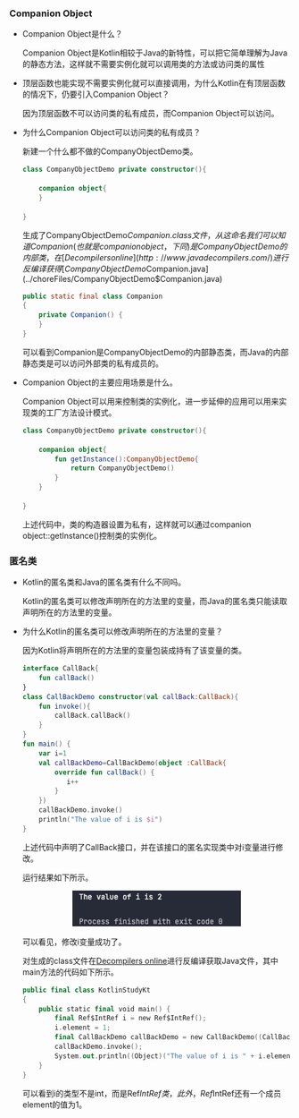 ### Companion Object

- Companion Object是什么？

  Companion Object是Kotlin相较于Java的新特性，可以把它简单理解为Java的静态方法，这样就不需要实例化就可以调用类的方法或访问类的属性

- 顶层函数也能实现不需要实例化就可以直接调用，为什么Kotlin在有顶层函数的情况下，仍要引入Companion Object？

  因为顶层函数不可以访问类的私有成员，而Companion Object可以访问。

- 为什么Companion Object可以访问类的私有成员？

  新建一个什么都不做的CompanyObjectDemo类。

  ```kotlin
  class CompanyObjectDemo private constructor(){
  
      companion object{
      }
  
  }
  ```

  生成了CompanyObjectDemo$Companion.class文件，从这命名我们可以知道Companion(也就是companion object，下同)是CompanyObjectDemo的内部类，在[Decompilers online](http://www.javadecompilers.com/)进行反编译获得[CompanyObjectDemo$Companion.java](../choreFiles/CompanyObjectDemo$Companion.java)

  ```java
  public static final class Companion
  {
      private Companion() {
      }
  }
  ```

  可以看到Companion是CompanyObjectDemo的内部静态类，而Java的内部静态类是可以访问外部类的私有成员的。

- Companion Object的主要应用场景是什么。

  Companion Object可以用来控制类的实例化，进一步延伸的应用可以用来实现类的工厂方法设计模式。

  ```kotlin
  class CompanyObjectDemo private constructor(){
  
      companion object{
          fun getInstance():CompanyObjectDemo{
              return CompanyObjectDemo()
          }
      }
  
  }
  ```

  上述代码中，类的构造器设置为私有，这样就可以通过companion object::getInstance()控制类的实例化。

### 匿名类

- Kotlin的匿名类和Java的匿名类有什么不同吗。

  Kotlin的匿名类可以修改声明所在的方法里的变量，而Java的匿名类只能读取声明所在的方法里的变量。

- 为什么Kotlin的匿名类可以修改声明所在的方法里的变量？

  因为Kotlin将声明所在的方法里的变量包装成持有了该变量的类。

  ```kotlin
  interface CallBack{
      fun callBack()
  }
  class CallBackDemo constructor(val callBack:CallBack){
      fun invoke(){
          callBack.callBack()
      }
  }
  fun main() {
      var i=1
      val callBackDemo=CallBackDemo(object :CallBack{
          override fun callBack() {
             i++
          }
      })
      callBackDemo.invoke()
      println("The value of i is $i")
  }
  ```

  上述代码中声明了CallBack接口，并在该接口的匿名实现类中对i变量进行修改。

  运行结果如下所示。

  <p align="center"><img src="https://raw.githubusercontent.com/DoubleYellowIce/AndroidTechArticlesStorage/master/imgs/image-20220824152228769.png"></img> </p>

  可以看见，修改i变量成功了。

  对生成的class文件在[Decompilers online](http://www.javadecompilers.com/)进行反编译获取Java文件，其中main方法的代码如下所示。

  ```kotlin
  public final class KotlinStudyKt
  {
      public static final void main() {
          final Ref$IntRef i = new Ref$IntRef();
          i.element = 1;
          final CallBackDemo callBackDemo = new CallBackDemo((CallBack)new KotlinStudyKt$main$callBackDemo.KotlinStudyKt$main$callBackDemo$1(i));
          callBackDemo.invoke();
          System.out.println((Object)("The value of i is " + i.element));
      }
  }
  ```

  可以看到i的类型不是int，而是Ref$IntRef类，此外，Ref$IntRef还有一个成员element的值为1。
